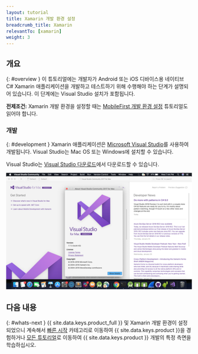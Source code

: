 ```yaml
---
layout: tutorial
title: Xamarin 개발 환경 설정
breadcrumb_title: Xamarin
relevantTo: [xamarin]
weight: 3
---
```

<!-- NLS_CHARSET=UTF-8 -->
## 개요
{: #overview }
이 튜토리얼에는 개발자가 Android 또는 iOS 디바이스용 네이티브 C# Xamarin 애플리케이션을 개발하고 테스트하기 위해 수행해야 하는 단계가 설명되어 있습니다. 이 단계에는 Visual Studio 설치가 포함됩니다.

**전제조건:** Xamarin 개발 환경을 설정할 때는 [MobileFirst 개발 환경 설정](../../development/) 튜토리얼도 읽어야 합니다.

### 개발
{: #development }
Xamarin 애플리케이션은 [Microsoft Visual Studio](https://www.visualstudio.com/)를 사용하여 개발됩니다. Visual Studio는 Mac OS 또는 Windows에 설치할 수 있습니다.  

Visual Studio는 [Visual Studio 다운로드](https://visualstudio.microsoft.com/downloads/)에서 다운로드할 수 있습니다.

![Visual Studio](Visualstudio.png)

## 다음 내용
{: #whats-next }
{{ site.data.keys.product_full }} 및 Xamarin 개발 환경이 설정되었으니 계속해서 [빠른 시작](../../../quick-start/xamarin/) 카테고리로 이동하여 {{ site.data.keys.product }}을 경험하거나 [모든 튜토리얼](../../../all-tutorials)로 이동하여 {{ site.data.keys.product }} 개발의 특정 측면을 학습하십시오.
